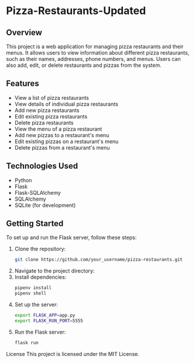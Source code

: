 # Pizza-Restaurants-Updated

## Overview

This project is a web application for managing pizza restaurants and their menus. It allows users to view information about different pizza restaurants, such as their names, addresses, phone numbers, and menus. Users can also add, edit, or delete restaurants and pizzas from the system.

## Features

- View a list of pizza restaurants
- View details of individual pizza restaurants
- Add new pizza restaurants
- Edit existing pizza restaurants
- Delete pizza restaurants
- View the menu of a pizza restaurant
- Add new pizzas to a restaurant's menu
- Edit existing pizzas on a restaurant's menu
- Delete pizzas from a restaurant's menu

## Technologies Used

- Python
- Flask
- Flask-SQLAlchemy
- SQLAlchemy
- SQLite (for development)

## Getting Started

To set up and run the Flask server, follow these steps:

1. Clone the repository:
   ```bash
   git clone https://github.com/your_username/pizza-restaurants.git
2. Navigate to the project directory:
3. Install dependencies:
   ```bash
   pipenv install 
   pipenv shell
4. Set up the server:
   ```bash
   export FLASK_APP=app.py
   export FLASK_RUN_PORT=5555
5. Run the Flask server:
   ```bash
   flask run

License
This project is licensed under the MIT License.